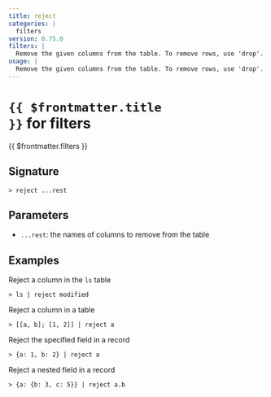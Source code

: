 ```yaml
---
title: reject
categories: |
  filters
version: 0.75.0
filters: |
  Remove the given columns from the table. To remove rows, use 'drop'.
usage: |
  Remove the given columns from the table. To remove rows, use 'drop'.
---
```


# <code>{{ $frontmatter.title }}</code> for filters

<div class='command-title'>{{ $frontmatter.filters }}</div>

## Signature

```> reject ...rest```

## Parameters

 -  `...rest`: the names of columns to remove from the table

## Examples

Reject a column in the `ls` table
```shell
> ls | reject modified
```

Reject a column in a table
```shell
> [[a, b]; [1, 2]] | reject a
```

Reject the specified field in a record
```shell
> {a: 1, b: 2} | reject a
```

Reject a nested field in a record
```shell
> {a: {b: 3, c: 5}} | reject a.b
```
